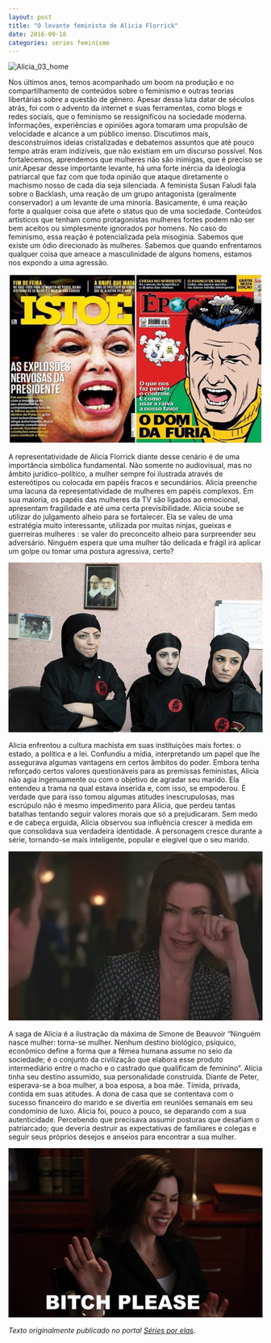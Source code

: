 ```yaml
---
layout: post
title: "O levante feminista de Alicia Florrick"
date: 2016-09-18
categories: series feminismo
---
```


![Alicia_03_home](https://raw.githubusercontent.com/monicabulgari/monicabulgari.github.io/master/images/texto_03_home.jpg)

Nos últimos anos, temos acompanhado um boom na produção e no compartilhamento de conteúdos sobre o feminismo e outras teorias 
libertárias sobre a questão de gênero. Apesar dessa luta datar de séculos atrás, foi com o advento da internet e suas ferramentas,
como blogs e redes sociais, que o feminismo se ressignificou na sociedade moderna. Informações, experiências e opiniões agora 
tomaram uma propulsão de velocidade e alcance a um público imenso. Discutimos mais, desconstruímos ideias cristalizadas e 
debatemos assuntos que até pouco tempo atrás eram indizíveis, que não existiam em um discurso possível. Nos fortalecemos, 
aprendemos que mulheres não são inimigas, que é preciso se unir.Apesar desse importante levante, há uma forte inércia da 
ideologia patriarcal que faz com que toda opinião que ataque diretamente o machismo nosso de cada dia seja silenciada. 
A feminista Susan Faludi fala sobre o Backlash, uma reação de um grupo antagonista (geralmente conservador) 
a um levante de uma minoria. Basicamente, é uma reação forte a qualquer coisa que afete o status quo de uma sociedade. 
Conteúdos artísticos que tenham como protagonistas mulheres fortes podem não ser bem aceitos ou simplesmente ignorados por homens. 
No caso do feminismo, essa reação é potencializada pela misoginia. Sabemos que existe um ódio direcionado às mulheres. 
Sabemos que quando enfrentamos qualquer coisa que ameace a masculinidade de alguns homens, estamos nos expondo a uma agressão.

![Alicia_03_01](https://raw.githubusercontent.com/monicabulgari/monicabulgari.github.io/master/images/texto_03_01.jpg)

A representatividade de Alicia Florrick diante desse cenário é de uma importância simbólica fundamental. 
Não somente no audiovisual, mas no âmbito jurídico-político, a mulher sempre foi ilustrada através de estereótipos ou 
colocada em papéis fracos e secundários. Alicia preenche uma lacuna da representatividade de mulheres em papéis complexos. 
Em sua maioria, os papéis das mulheres da TV são ligados ao emocional, apresentam fragilidade e até uma certa previsibilidade. 
Alicia soube se utilizar do julgamento alheio para se fortalecer. Ela se valeu de uma estratégia muito interessante, 
utilizada por muitas ninjas, gueixas e guerreiras mulheres : se valer do preconceito alheio para surpreender seu adversário. 
Ninguém espera que uma mulher tão delicada e frágil irá aplicar um golpe ou tomar uma postura agressiva, certo?

![Alicia_03_02](https://raw.githubusercontent.com/monicabulgari/monicabulgari.github.io/master/images/texto_03_02.jpg)

Alicia enfrentou a cultura machista em suas instituições mais fortes: o estado, a política e a lei. Confundiu a mídia, 
interpretando um papel que lhe assegurava algumas vantagens em certos âmbitos do poder. Embora tenha reforçado certos valores
questionáveis para as premissas feministas, Alicia não agia ingenuamente ou com o objetivo de agradar seu marido. Ela entendeu a
trama na qual estava inserida e, com isso, se empoderou. É verdade que para isso tomou algumas atitudes inescrupulosas, 
mas escrúpulo não é mesmo impedimento para Alicia, que perdeu tantas batalhas tentando seguir valores morais que só a 
prejudicaram. Sem medo e de cabeça erguida, Alicia observou sua influência crescer à medida em que consolidava sua verdadeira 
identidade. A personagem cresce durante a série, tornando-se mais inteligente, popular e elegível que o seu marido.

![Alicia_03_03](https://raw.githubusercontent.com/monicabulgari/monicabulgari.github.io/master/images/texto_03_03.jpg)

A saga de Alicia é a ilustração da máxima de Simone de Beauvoir “Ninguém nasce mulher: torna-se mulher. Nenhum destino biológico,
psíquico, econômico define a forma que a fêmea humana assume no seio da sociedade; é o conjunto da civilização que elabora 
esse produto intermediário entre o macho e o castrado que qualificam de feminino“. Alícia tinha seu destino assumido, sua 
personalidade construída. Diante de Peter, esperava-se a boa mulher, a boa esposa, a boa mãe. Tímida, privada, contida em 
suas atitudes. A dona de casa que se contentava com o sucesso financeiro do marido e se divertia em reuniões semanais em 
seu condomínio de luxo. Alicia foi, pouco a pouco, se deparando com a sua autenticidade. Percebendo que precisava assumir
posturas que desafiam o patriarcado; que deveria destruir as expectativas de familiares e colegas e seguir seus 
próprios desejos e anseios para encontrar a sua mulher.

![Alicia_03_04](https://raw.githubusercontent.com/monicabulgari/monicabulgari.github.io/master/images/texto_03_04.jpg)

_Texto originalmente publicado no portal [Séries por elas](https://seriesporelas.com.br/o-levante-feminista-de-alicia-florrick/)_. 
